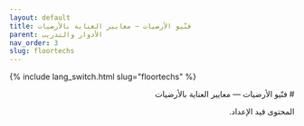 ```yaml
---
layout: default
title: فنّيو الأرضيات — معايير العناية بالأرضيات
parent: الأدوار والتدريب
nav_order: 3
slug: floortechs
---
```


{% include lang_switch.html slug="floortechs" %}

<div dir="rtl" lang="ar" markdown="1">
# فنّيو الأرضيات — معايير العناية بالأرضيات

المحتوى قيد الإعداد.
</div>
